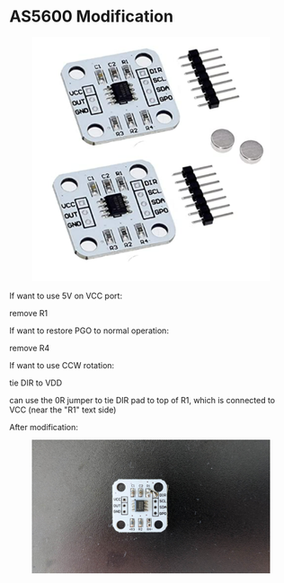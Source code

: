 # AS5600 Modification

<figure><img src="../.gitbook/assets/image (1) (2).png" alt=""><figcaption></figcaption></figure>

If want to use 5V on VCC port:

remove R1



If want to restore PGO to normal operation:

remove R4



If want to use CCW rotation:

tie DIR to VDD&#x20;

can use the 0R jumper to tie DIR pad to top of R1, which is connected to VCC (near the "R1" text side)



After modification:

<figure><img src="../.gitbook/assets/as5600_mod.jpg" alt=""><figcaption></figcaption></figure>
